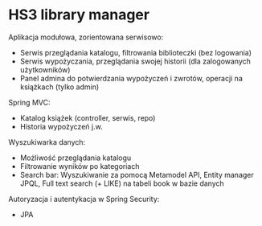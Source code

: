# HS3 library manager

Aplikacja modułowa, zorientowana serwisowo:
- Serwis przeglądania katalogu, filtrowania biblioteczki (bez logowania)
- Serwis wypożyczania, przeglądania swojej historii (dla zalogowanych użytkowników)
- Panel admina do potwierdzania wypożyczeń i zwrotów, operacji na książkach (tylko admin)

Spring MVC:
- Katalog książek (controller, serwis, repo)
- Historia wypożyczeń j.w.

Wyszukiwarka danych:
- Możliwość przeglądania katalogu
- Filtrowanie wyników po kategoriach
- Search bar: Wyszukiwanie za pomocą Metamodel API, Entity manager JPQL, Full text search (+ LIKE) na tabeli book w bazie danych

Autoryzacja i autentykacja w Spring Security:
- JPA

